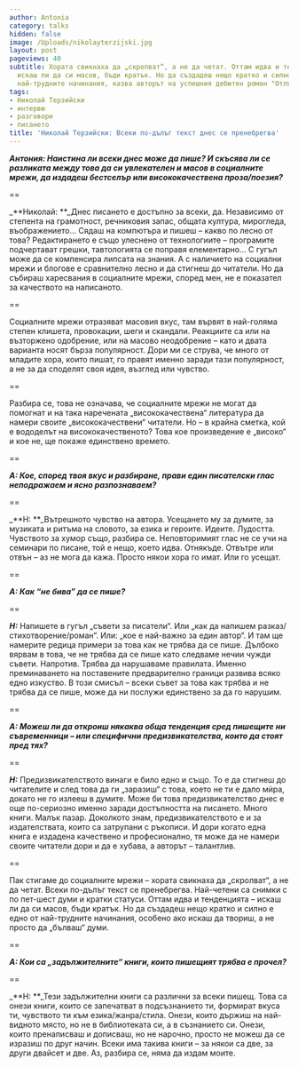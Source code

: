 ```yaml
---
author: Antonia
category: talks
hidden: false
image: /Uploads/nikolayterzijski.jpg
layout: post
pageviews: 40
subtitle: Хората свикнаха да „скролват“, а не да четат. Оттам идва и тенденцията –
  искаш ли да си масов, бъди кратък. Но да създадеш нещо кратко и силно е едно от
  най-трудните начинания, казва авторът на успешния дебютен роман "Отлъчване"
tags:
- Николай Терзийски
- интервю
- разговори
- писането
title: 'Николай Терзийски: Всеки по-дълъг текст днес се пренебрегва'
---
```


_**Антония: Наистина ли всеки днес може  да пише? И скъсява ли се разликата между това да си увлекателен и масов в социалните мрежи, да издадеш бестселър или висококачествена проза/поезия?**_

\==

_**Николай: **_Днес писането е достъпно за всеки, да. Независимо от степента на грамотност, речниковия запас, общата култура, мирогледа, въображението... Сядаш на компютъра и пишеш – какво по лесно от това? Редактирането е също улеснено от технологиите – програмите подчертават грешки, тавтологията се поправя елементарно... С гугъл може да се компенсира липсата на знания. А с наличието на социални мрежи и блогове е сравнително лесно и да стигнеш до читатели. Но да събираш харесвания в социалните мрежи, според мен, не е показател за качеството на написаното.

\==

Социалните мрежи отразяват масовия вкус, там вървят в най-голяма степен клишета, провокации, шеги и скандали. Реакциите са или на възторжено одобрение, или на масово неодобрение – като и двата варианта носят бърза популярност. Дори ми се струва, че много от младите хора, които пишат, го правят именно заради тази популярност, а не за да споделят своя идея, възглед или чувство.

\==

Разбира се, това не означава, че социалните мрежи не могат да помогнат и на така наречената „висококачествена“ литература да намери своите „висококачествени“ читатели. Но – в крайна сметка, кой е вододелът на висококачественото? Това кое произведение е „високо“ и кое не, ще покаже единствено времето.

\==

_**А: Кое, според твоя вкус и разбиране, прави един писателски глас неподражаем и ясно разпознаваем?**_

\==

_**Н: **_Вътрешното чувство на автора. Усещането му за думите, за музиката и ритъма на словото, за езика и героите. Идеите. Лудостта. Чувството за хумор също, разбира се. Неповторимият глас не се учи на семинари по писане, той е нещо, което идва. Отнякъде. Отвътре или отвън – аз не мога да кажа. Просто някои хора го имат. Или го усещат. 

\==

_**А: Как “не бива” да се пише?**_

\==

_**Н:**_ Напишете в гугъл „съвети за писатели“. Или „как да напишем разказ/стихотворение/роман“. Или: „кое е най-важно за един автор“. И там ще намерите редица примери за това как не трябва да се пише. Дълбоко вярвам в това, че не трябва да се пише като следваме нечии чужди съвети. Напротив. Трябва да нарушаваме правилата. Именно преминаването на поставените предварително граници развива всяко едно изкуство. В този смисъл – всеки съвет за това как трябва и не трябва да се пише, може да ни послужи единствено за да го нарушим.

\==

_**А: Можеш ли да откроиш някаква обща тенденция сред пишещите ни съвременници – или специфични предизвикателства, които да стоят пред тях?**_

\==

_**Н:**_ Предизвикателството винаги е било едно и също. То е да стигнеш до читателите и след това да ги „заразиш“ с това, което не ти е дало мѝра, докато не го излееш в думите. Може би това предизвикателство днес е още по-сериозно именно заради достъпността на писането. Много книги. Малък пазар. Доколкото знам, предизвикателството е и за издателствата, които са затрупани с ръкописи. И дори когато една книга е издадена качествено и професионално, тя може да не намери своите читатели дори и да е хубава, а авторът – талантлив.

\==

Пак стигаме до социалните мрежи – хората свикнаха да „скролват“, а не да четат. Всеки по-дълъг текст се пренебрегва. Най-четени са снимки с по пет-шест думи и кратки статуси. Оттам идва и тенденцията – искаш ли да си масов, бъди кратък. Но да създадеш нещо кратко и силно е едно от най-трудните начинания, особено ако искаш да твориш, а не просто да „бълваш“ думи.

\==

_**А:  Кои са „задължителните“ книги, които пишещият трябва е прочел?**_

\==

_**Н: **_Тези задължителни книги са различни за всеки пишещ. Това са онези книги, които се запечатват в подсъзнанието ти, формират вкуса ти, чувството ти към езика/жанра/стила. Онези, които държиш на най-видното място, но не в библиотеката си, а в съзнанието си. Онези, които пренаписваш и дописваш, но не нарочно, просто не можеш да се изразиш по друг начин. Всеки има такива книги – за някои са две, за други двайсет и две. Аз, разбира се, няма да издам моите.
